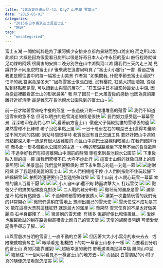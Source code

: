 ```yaml
---
title: "2015東京迪士尼-43: Day7 山中湖 雪富士"
date: "2015-05-01"
categories: 
  - "2015冬日本東京迪士尼富士山"
  - "旅遊"
tags: 
  - "uncategoried"
---
```


富士五湖 一開始純粹是為了讓阿姨少安排東京都內景點而脫口說出的 而之所以如此順口 大概是因為很愛看日劇所以很是好奇日本人心中永恆的聖山 敲行程時就做足功課的阿姨 很厲害的安排二晚分別住在山中湖與河口湖 讓我們三天內走三湖 見識許多不同風貌的富士山! 後來我在逛書局時買了"富士山小旅行"一書  看過之後我更是嚮往書中的每一幅富士山美景 作者寫 "如果問我, 什麼季節去富士山最好?  怕冷的我,答案竟是冬天" "因為雪富士像張白紙, 沒有櫻花, 紅葉大拼圖陪襯, 從起點到終點都是雪, 可以讀到山與雪的層次"... "在五湖中日本攝影師最愛山中湖, 因為從這裡觀看富士山的形狀最美" 我 除了因前一日大風雪後的感動 也因為真的距離好近好清晰 最是難忘在長池親水公園見到的富士山~ [![](images/16688122561_9d3e41c6fb.jpg)](http://flickr.com/photos/33703965@N00/16688122561)

前一日才踏著雪來吃中餐的茶屋  一夜過後只剩一堆堆堆高的殘雪 ![](images/16688401472_2efcc1fa23.jpg) 我們不知道這雪來的急不急 但可以明白的是雪消逝的卻是很快 [![](images/16688398902_6688c557aa.jpg)](http://flickr.com/photos/33703965@N00/16688398902) 我們努力感受這一幕幕雪景  深深絡印在我們心中 ![](images/16663479776_7cde74c74e.jpg)[ ](http://flickr.com/photos/33703965@N00/16688398902)看著前方富士山  徹爸父子倆較勁誰的雪球丟的遠 [![](images/16502034080_8dca6d204f.jpg)](http://flickr.com/photos/33703965@N00/16502034080) 果然雪球不比棒球 老子沒佔半點上風 ![](images/16067101494_992227c05b.jpg) 一日十班車左右的環湖巴士(還得考量順逆不同方向的路線) 到站時間很準時 老實說沒有自己交通工具 要好好把山中湖的景點都深入走一遭是有很大困難度的 而且山中湖巴士路線相較繞山 在我們錯排行程 而多此一舉多個親水公園間的往返 一小時的環湖路線坐下來無不坐的昏昏欲睡 [![](images/16482147587_db9fe5c83e.jpg)](http://flickr.com/photos/33703965@N00/16482147587) 不過幸好我們有把握離開山中湖前的時間 專程來到長池親水公園前 [![](images/16482160877_6aa84cf4a7.jpg)](http://flickr.com/photos/33703965@N00/16482160877) 下車後 映入眼的這一幕 讓我們驚嘆不已 大呼不虛此行 ![](images/16067023334_361825f8d4.jpg) 這富士山假的就像日曆上的風景照阿! ![](images/16067126814_8ba2b75fa3.jpg) 美景當前 我們當然要照個夠 留下永生難忘的這一刻這一幕 [![](images/16689461035_607b7941a7.jpg)](http://flickr.com/photos/33703965@N00/16689461035) [![](images/16689455615_4414379e54.jpg)](http://flickr.com/photos/33703965@N00/16689455615)謝謝阿姨 許了我這樣美麗的富士山 ![](images/15915431604_06c0428608.jpg) 大人們相機喀不停 小人們則按耐不住玩起腳下綿綿細雪 ![](images/15915435264_e35f02cac2.jpg) 拍照時還硬要自己製造特殊效果 ![](images/16069495383_440a6916c8.jpg) 富士山前 小人開心玩雪一幕幕 幸福的讓人百看不厭 ![](images/15917249973_f0381b7688.jpg) ![](images/16536386942_9f041eb4b6.jpg) ![](images/15917819233_83bb302af5.jpg) 小人自High還不夠 轉而攻擊大人 打起雪仗 ![](images/16663503826_d43378972c.jpg)  [![](images/16511438816_603db291b1.jpg)](http://flickr.com/photos/33703965@N00/16482170077) 徹爸父子的搞笑版螺旋丸對決 ![](images/16351173459_cafd4e3224.jpg) 二人戰的難分軒輊 ![](images/16482170077_7d85809bc2.jpg) 徹哥玩的滿身是雪 ![](images/16502053370_30aaca95ca.jpg) 滿頭是汗 給他有點誇張... [![](images/16688421982_e8807e88c6.jpg)](http://flickr.com/photos/33703965@N00/16688421982) 不過綿綿細雪的確很誘人 ![](images/16688423472_82666e2f2f.jpg) 讓第一次盡情玩雪的我們玩的非常開心 [![](images/16503310079_e7b5447691.jpg)](http://flickr.com/photos/33703965@N00/16503310079) 徹爸們還躺在雪地上 想刷出自己的雪天使 [![](images/16688433032_642acffbfe.jpg)](http://flickr.com/photos/33703965@N00/16688433032) 雪天使成不成功是其次 能在這樣大景前這樣狂野 就是最大的滿足 [![](images/16482182627_c0bf5dbc6e.jpg)](http://flickr.com/photos/33703965@N00/16482182627) 而果然 雪天使真的不是太好做美麗滴 右半身都殘了... [![](images/16501870878_1f35e09a9c.jpg)](http://flickr.com/photos/33703965@N00/16501870878) 徹哥刷的雪天使  有樣多 但卻好像比較像撒旦... ![](images/16069499423_a412844429.jpg) 愛妹也躍躍欲試的躺在路邊樹叢積雪上刷自己的雪天使 [![](images/16503314549_841f93b866.jpg)](http://flickr.com/photos/33703965@N00/16503314549) 天使的翅膀很開朗 可惜愛愛記得手卻忘了腳... [![](images/16689456935_7f16a13367.jpg)](http://flickr.com/photos/33703965@N00/16689456935)

山與雪層次分明的雪富士一直不動的立著 ![](images/16482168717_f2cf3e4062.jpg) 但因著大大小小雲朵的來來去去   或陪襯或喧賓奪主 [![](images/16067114574_5f19f6cc7f.jpg)](http://flickr.com/photos/33703965@N00/16067114574) 眼睛看見 相機拍下的每一幕富士山都不一樣 [![](images/16688111771_33f7c1cf04.jpg)](http://flickr.com/photos/33703965@N00/16663497386) 而要看到分明的富士山 真的只能靠運氣! ![](images/16503296729_de1d0a129d.jpg)[ ](http://flickr.com/photos/33703965@N00/16663497386)超級幸運的我們 帶著滿滿滿足與幸福 離開山中湖 [![](images/16502047010_e898762692.jpg)](http://flickr.com/photos/33703965@N00/16502047010) [](http://flickr.com/photos/33703965@N00/16663497386)繼續往下一個可以看見不一樣富士山的地方去~ [![](images/16067115224_c2c7d994f3.jpg)](http://flickr.com/photos/33703965@N00/16067115224) 而話說 白雪裝點的小村子真的隨便怎麼看就怎麼美 [![](images/16688415262_10c7d491c8.jpg)](http://flickr.com/photos/33703965@N00/16688415262) [![](images/16501853498_e63a9f6f2f.jpg)](http://flickr.com/photos/33703965@N00/16501853498)
